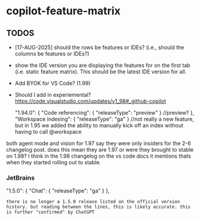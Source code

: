 # copilot-feature-matrix

## TODOS
- [17-AUG-2025] should the rows be features or IDEs? (i.e., should the columns be features or IDEs?)
- show the IDE version you are displaying the features for on the first tab (i.e. static feature matrix). This should be the latest IDE version for all.
- Add BYOK for VS Code? (1.99)
- Should I add in experiemental? https://code.visualstudio.com/updates/v1_98#_github-copilot


    "1.94.0": {
      "Code referencing": { "releaseType": "preview" } //preview?
    },
      "Workspace indexing": { "releaseType": "ga" } //not really a new feature, but in 1.95 we added the ability to manually kick off an index without having to call @workspace


both agent mode and vision for 1.97 say they were only insiders for the 2-6 changelog post. does this mean they are 1.97 or were they brought to stable on 1.98? I think in the 1.98 changelog on the vs code docs it mentions thats when they started rolling out to stable.

### JetBrains
 "1.5.0": {
      "Chat": { "releaseType": "ga" }
    },

    there is no longer a 1.5.0 release listed on the official version history. but reading between the lines, this is likely accurate. this is further "confirmed" by ChatGPT